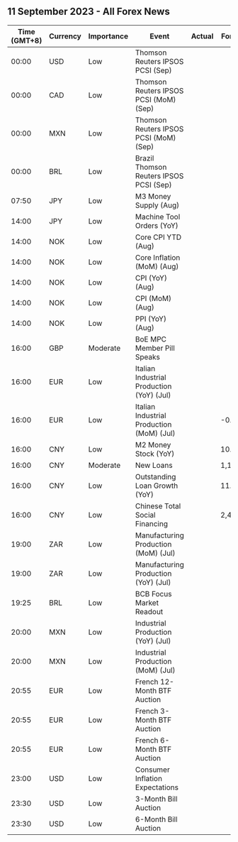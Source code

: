 ## 11 September 2023 - All Forex News

| Time (GMT+8) | Currency | Importance | Event | Actual | Forecast | Previous |
|------|----------|------------|-------|--------|----------|----------|
| 00:00 | USD | Low | Thomson Reuters IPSOS PCSI (Sep) |  |  | 52.24 |
| 00:00 | CAD | Low | Thomson Reuters IPSOS PCSI (MoM) (Sep) |  |  | 46.90 |
| 00:00 | MXN | Low | Thomson Reuters IPSOS PCSI (MoM) (Sep) |  |  | 56.37 |
| 00:00 | BRL | Low | Brazil Thomson Reuters IPSOS PCSI (Sep) |  |  | 57.87 |
| 07:50 | JPY | Low | M3 Money Supply (Aug) |  |  | 2,112.5% |
| 14:00 | JPY | Low | Machine Tool Orders (YoY) |  |  | -19.8% |
| 14:00 | NOK | Low | Core CPI YTD (Aug) |  |  | 6.4% |
| 14:00 | NOK | Low | Core Inflation (MoM) (Aug) |  |  | 0.9% |
| 14:00 | NOK | Low | CPI (YoY) (Aug) |  |  | 5.4% |
| 14:00 | NOK | Low | CPI (MoM) (Aug) |  |  | 0.4% |
| 14:00 | NOK | Low | PPI (YoY) (Aug) |  |  | -35.4% |
| 16:00 | GBP | Moderate | BoE MPC Member Pill Speaks |  |  |  |
| 16:00 | EUR | Low | Italian Industrial Production (YoY) (Jul) |  |  | -0.8% |
| 16:00 | EUR | Low | Italian Industrial Production (MoM) (Jul) |  | -0.3% | 0.5% |
| 16:00 | CNY | Low | M2 Money Stock (YoY) |  | 10.7% | 10.7% |
| 16:00 | CNY | Moderate | New Loans |  | 1,150.0B | 345.9B |
| 16:00 | CNY | Low | Outstanding Loan Growth (YoY) |  | 11.1% | 11.1% |
| 16:00 | CNY | Low | Chinese Total Social Financing |  | 2,460.0B | 528.2B |
| 19:00 | ZAR | Low | Manufacturing Production (MoM) (Jul) |  |  | 1.2% |
| 19:00 | ZAR | Low | Manufacturing Production (YoY) (Jul) |  |  | 5.5% |
| 19:25 | BRL | Low | BCB Focus Market Readout |  |  |  |
| 20:00 | MXN | Low | Industrial Production (YoY) (Jul) |  |  | 3.7% |
| 20:00 | MXN | Low | Industrial Production (MoM) (Jul) |  |  | 0.6% |
| 20:55 | EUR | Low | French 12-Month BTF Auction |  |  | 3.609% |
| 20:55 | EUR | Low | French 3-Month BTF Auction |  |  | 3.657% |
| 20:55 | EUR | Low | French 6-Month BTF Auction |  |  | 3.657% |
| 23:00 | USD | Low | Consumer Inflation Expectations |  |  | 3.5% |
| 23:30 | USD | Low | 3-Month Bill Auction |  |  | 5.315% |
| 23:30 | USD | Low | 6-Month Bill Auction |  |  | 5.300% |
